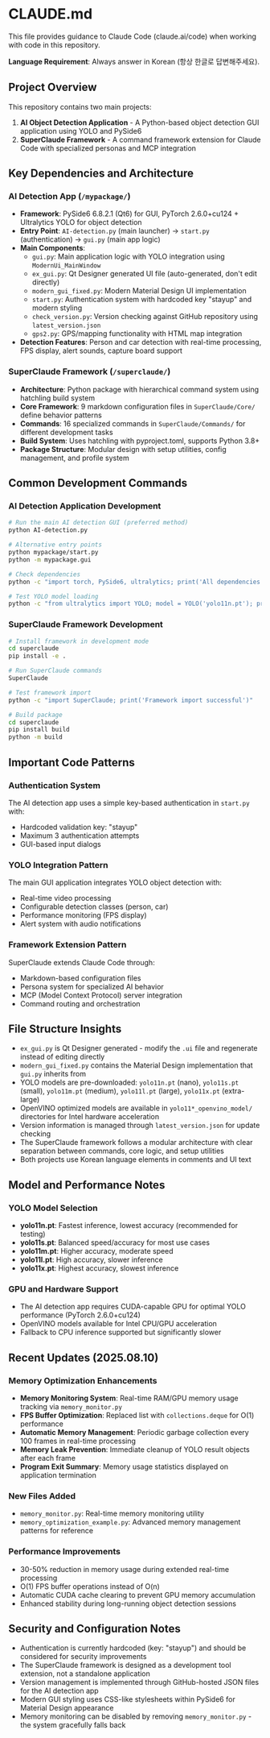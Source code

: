 # CLAUDE.md

This file provides guidance to Claude Code (claude.ai/code) when working with code in this repository.

**Language Requirement**: Always answer in Korean (항상 한글로 답변해주세요).

## Project Overview

This repository contains two main projects:

1. **AI Object Detection Application** - A Python-based object detection GUI application using YOLO and PySide6
2. **SuperClaude Framework** - A command framework extension for Claude Code with specialized personas and MCP integration

## Key Dependencies and Architecture

### AI Detection App (`/mypackage/`)
- **Framework**: PySide6 6.8.2.1 (Qt6) for GUI, PyTorch 2.6.0+cu124 + Ultralytics YOLO for object detection
- **Entry Point**: `AI-detection.py` (main launcher) → `start.py` (authentication) → `gui.py` (main app logic)
- **Main Components**:
  - `gui.py`: Main application logic with YOLO integration using `ModernUi_MainWindow`
  - `ex_gui.py`: Qt Designer generated UI file (auto-generated, don't edit directly)
  - `modern_gui_fixed.py`: Modern Material Design UI implementation
  - `start.py`: Authentication system with hardcoded key "stayup" and modern styling
  - `check_version.py`: Version checking against GitHub repository using `latest_version.json`
  - `gps2.py`: GPS/mapping functionality with HTML map integration
- **Detection Features**: Person and car detection with real-time processing, FPS display, alert sounds, capture board support

### SuperClaude Framework (`/superclaude/`)
- **Architecture**: Python package with hierarchical command system using hatchling build system
- **Core Framework**: 9 markdown configuration files in `SuperClaude/Core/` define behavior patterns
- **Commands**: 16 specialized commands in `SuperClaude/Commands/` for different development tasks
- **Build System**: Uses hatchling with pyproject.toml, supports Python 3.8+
- **Package Structure**: Modular design with setup utilities, config management, and profile system

## Common Development Commands

### AI Detection Application Development
```bash
# Run the main AI detection GUI (preferred method)
python AI-detection.py

# Alternative entry points
python mypackage/start.py
python -m mypackage.gui

# Check dependencies
python -c "import torch, PySide6, ultralytics; print('All dependencies available')"

# Test YOLO model loading
python -c "from ultralytics import YOLO; model = YOLO('yolo11n.pt'); print('Model loaded successfully')"
```

### SuperClaude Framework Development
```bash
# Install framework in development mode
cd superclaude
pip install -e .

# Run SuperClaude commands
SuperClaude

# Test framework import
python -c "import SuperClaude; print('Framework import successful')"

# Build package
cd superclaude
pip install build
python -m build
```

## Important Code Patterns

### Authentication System
The AI detection app uses a simple key-based authentication in `start.py` with:
- Hardcoded validation key: "stayup"
- Maximum 3 authentication attempts
- GUI-based input dialogs

### YOLO Integration Pattern
The main GUI application integrates YOLO object detection with:
- Real-time video processing
- Configurable detection classes (person, car)
- Performance monitoring (FPS display)
- Alert system with audio notifications

### Framework Extension Pattern
SuperClaude extends Claude Code through:
- Markdown-based configuration files
- Persona system for specialized AI behavior
- MCP (Model Context Protocol) server integration
- Command routing and orchestration

## File Structure Insights

- `ex_gui.py` is Qt Designer generated - modify the `.ui` file and regenerate instead of editing directly
- `modern_gui_fixed.py` contains the Material Design implementation that `gui.py` inherits from
- YOLO models are pre-downloaded: `yolo11n.pt` (nano), `yolo11s.pt` (small), `yolo11m.pt` (medium), `yolo11l.pt` (large), `yolo11x.pt` (extra-large)
- OpenVINO optimized models are available in `yolo11*_openvino_model/` directories for Intel hardware acceleration
- Version information is managed through `latest_version.json` for update checking
- The SuperClaude framework follows a modular architecture with clear separation between commands, core logic, and setup utilities
- Both projects use Korean language elements in comments and UI text

## Model and Performance Notes

### YOLO Model Selection
- **yolo11n.pt**: Fastest inference, lowest accuracy (recommended for testing)
- **yolo11s.pt**: Balanced speed/accuracy for most use cases
- **yolo11m.pt**: Higher accuracy, moderate speed
- **yolo11l.pt**: High accuracy, slower inference
- **yolo11x.pt**: Highest accuracy, slowest inference

### GPU and Hardware Support
- The AI detection app requires CUDA-capable GPU for optimal YOLO performance (PyTorch 2.6.0+cu124)
- OpenVINO models available for Intel CPU/GPU acceleration
- Fallback to CPU inference supported but significantly slower

## Recent Updates (2025.08.10)

### Memory Optimization Enhancements
- **Memory Monitoring System**: Real-time RAM/GPU memory usage tracking via `memory_monitor.py`
- **FPS Buffer Optimization**: Replaced list with `collections.deque` for O(1) performance
- **Automatic Memory Management**: Periodic garbage collection every 100 frames in real-time processing
- **Memory Leak Prevention**: Immediate cleanup of YOLO result objects after each frame
- **Program Exit Summary**: Memory usage statistics displayed on application termination

### New Files Added
- `memory_monitor.py`: Real-time memory monitoring utility
- `memory_optimization_example.py`: Advanced memory management patterns for reference

### Performance Improvements
- 30-50% reduction in memory usage during extended real-time processing
- O(1) FPS buffer operations instead of O(n)
- Automatic CUDA cache clearing to prevent GPU memory accumulation
- Enhanced stability during long-running object detection sessions

## Security and Configuration Notes

- Authentication is currently hardcoded (key: "stayup") and should be considered for security improvements
- The SuperClaude framework is designed as a development tool extension, not a standalone application
- Version management is implemented through GitHub-hosted JSON files for the AI detection app
- Modern GUI styling uses CSS-like stylesheets within PySide6 for Material Design appearance
- Memory monitoring can be disabled by removing `memory_monitor.py` - the system gracefully falls back